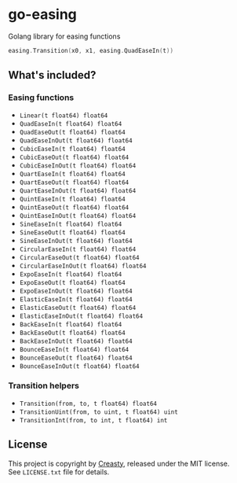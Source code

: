 go-easing
=========

Golang library for easing functions

```go
easing.Transition(x0, x1, easing.QuadEaseIn(t))
```


What's included?
----------------

### Easing functions

- `Linear(t float64) float64`
- `QuadEaseIn(t float64) float64`
- `QuadEaseOut(t float64) float64`
- `QuadEaseInOut(t float64) float64`
- `CubicEaseIn(t float64) float64`
- `CubicEaseOut(t float64) float64`
- `CubicEaseInOut(t float64) float64`
- `QuartEaseIn(t float64) float64`
- `QuartEaseOut(t float64) float64`
- `QuartEaseInOut(t float64) float64`
- `QuintEaseIn(t float64) float64`
- `QuintEaseOut(t float64) float64`
- `QuintEaseInOut(t float64) float64`
- `SineEaseIn(t float64) float64`
- `SineEaseOut(t float64) float64`
- `SineEaseInOut(t float64) float64`
- `CircularEaseIn(t float64) float64`
- `CircularEaseOut(t float64) float64`
- `CircularEaseInOut(t float64) float64`
- `ExpoEaseIn(t float64) float64`
- `ExpoEaseOut(t float64) float64`
- `ExpoEaseInOut(t float64) float64`
- `ElasticEaseIn(t float64) float64`
- `ElasticEaseOut(t float64) float64`
- `ElasticEaseInOut(t float64) float64`
- `BackEaseIn(t float64) float64`
- `BackEaseOut(t float64) float64`
- `BackEaseInOut(t float64) float64`
- `BounceEaseIn(t float64) float64`
- `BounceEaseOut(t float64) float64`
- `BounceEaseInOut(t float64) float64`

### Transition helpers

- `Transition(from, to, t float64) float64`
- `TransitionUint(from, to uint, t float64) uint`
- `TransitionInt(from, to int, t float64) int`


License
-------

This project is copyright by [Creasty](http://creasty.com), released under the MIT license.  
See `LICENSE.txt` file for details.
